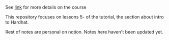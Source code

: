 See [link](https://www.youtube.com/watch?v=gyMwXuJrbJQ&t=29677s) for more details on the course

This repository focuses on lessons 5- of the tutorial, the section about intro to Hardhat.

Rest of notes are personal on notion. Notes here haven't been updated yet.
